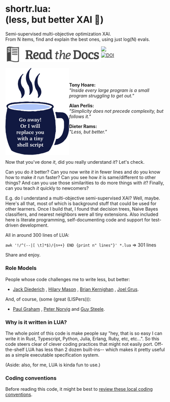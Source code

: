 

# shortr.lua:<br>  (less, but better XAI :eyes:)

Semi-supervised multi-objective optimization XAI.   
From N items, find and explain the best ones, using just log(N) evals.
 
<a href="http://menzies.us/shortr"> <img align=left src="docs/img/docs.png" width=300></a>
<a href="https://github.com/timm/shortr/actions/workflows/tests.yml"><img src="https://github.com/timm/shortr/actions/workflows/tests.yml/badge.svg"></a><br><a  
href="https://zenodo.org/badge/latestdoi/206205826"> <img src="https://zenodo.org/badge/206205826.svg" alt="DOI"></a>  

<br clear=all>


 <img width=200 align=left src="https://raw.githubusercontent.com/timm/shortr/master/docs/img/cup.png">

<p>&nbsp;

__Tony Hoare:__    
_"Inside every large program is a small program struggling to get out."_


__Alan Perlis:__    
_"Simplicity does not precede complexity, but follows it."_ 

__Dieter Rams:__      
_"Less, but better."_
<br clear=all>

Now that you've done _it_, did you really understand _it_? Let's check.

Can you do _it_ better?
Can you now
write _it_ in fewer lines and do you know how to make _it_ run faster?
Can you see how _it_ is same/different to other things?
And can you use those similarities to do more things with  _it_? 
Finally, can you teach _it_ quickly to newcomers?

E.g. do I understand a multi-objective semi-supervised XAI?
Well, maybe. Here's all that, most of which is
background stuff that could be used for other learners.
Once
I build that, I found that decision trees, Naive Bayes classifiers,
and nearest neighbors were all tiny extensions. 
Also included here
is literate programming, self-documenting code and support for
test-driven development. 

All in around 300 lines of LUA: <br>

`awk '!/^(--|[ \t]*$)/{n++} END {print n" lines"}' *.lua`   => 301 lines
     
Share and enjoy.

### Role Models
People whose code challenges me to write less, but better:

- [Jack Diederich](https://www.youtube.com/watch?v=o9pEzgHorH0) 
, [Hilary Mason](https://www.youtube.com/watch?v=l2btv0yUPNQ)
, [Brian Kernighan](https://www.oreilly.com/library/view/beautiful-code/9780596510046/ch01.html)
, [Joel Grus](https://github.com/joelgrus/data-science-from-scratch).   

And, of course, (some (great (LISPers))):

- [Paul Graham](http://www.paulgraham.com/onlisp.html)
, [Peter Norvig](http://norvig.com/lispy.html)
and [Guy Steele](https://dspace.mit.edu/bitstream/handle/1721.1/5790/AIM-353.pdf?sequence=2&isAllowed=y).

### Why is it written in LUA?


The whole point of this code is make people say "hey, that
   is so easy I can write it in Rust, Typescript, Python, Julia, Erlang,  Ruby, etc, etc...". So this code steers
   clear of clever coding practices
   that might not easily port. Off-the-shelf LUA has less than 2 dozen built-ins-- which makes it pretty useful as a simple executable specification system.

   (Aside: also, for me, LUA is kinda fun to use.)



### Coding conventions 
Before reading this code, it might be best to   [review  these local coding conventions](https://github.com/timm/shortr/blob/master/CONTRIBUTE.md).
